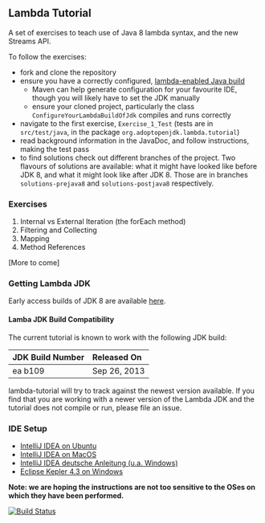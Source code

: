 ## Lambda Tutorial

A set of exercises to teach use of Java 8 lambda syntax, and the new Streams API.

To follow the exercises:

 - fork and clone the repository
 - ensure you have a correctly configured, [lambda-enabled Java build](#getting-lambda-jdk)
   - Maven can help generate configuration for your favourite IDE, though you will likely have to set the JDK manually
   - ensure your cloned project, particularly the class `ConfigureYourLambdaBuildOfJdk` compiles and runs correctly
 - navigate to the first exercise, `Exercise_1_Test` (tests are in `src/test/java`, in the package `org.adoptopenjdk.lambda.tutorial`)
 - read background information in the JavaDoc, and follow instructions, making the test pass
 - to find solutions check out different branches of the project. Two flavours of solutions are available: what it might have looked like before JDK 8, and what it might look like after JDK 8. Those are in branches `solutions-prejava8` and `solutions-postjava8` respectively.


### Exercises

 1. Internal vs External Iteration (the forEach method)
 2. Filtering and Collecting
 3. Mapping
 4. Method References

[More to come]


### Getting Lambda JDK
Early access builds of JDK 8 are available [here](https://jdk8.java.net/lambda/). 
 

#### Lamba JDK Build Compatibility
The current tutorial is known to work with the following JDK build:

|JDK Build Number|Released On |
|:---------------|:---------- |
|ea b109         |Sep 26, 2013|

lambda-tutorial will try to track against the newest version available. If you find that you are working with a newer version of the Lambda JDK and the tutorial does not compile or run, please file an issue.

### IDE Setup
- [IntelliJ IDEA on Ubuntu](https://github.com/AdoptOpenJDK/lambda-tutorial/wiki/IntelliJ-IDEA-on-Ubuntu-%5BLinux%5D)
- [IntelliJ IDEA on MacOS](https://github.com/AdoptOpenJDK/lambda-tutorial/wiki/IntelliJ-IDEA-on-MacOS)
- [IntelliJ IDEA deutsche Anleitung (u.a. Windows)](https://github.com/AdoptOpenJDK/lambda-tutorial/wiki/IntelliJ-IDEA-Einrichtung)
- [Eclipse Kepler 4.3 on Windows](https://github.com/AdoptOpenJDK/lambda-tutorial/wiki/Eclipse-Lambda-EA-Setup)

<b>Note: we are hoping the instructions are not too sensitive to the OSes on which they have been performed.</b>

[![Build Status](https://api.travis-ci.org/AdoptOpenJDK/lambda-tutorial.png)](https://travis-ci.org/AdoptOpenJDK/lambda-tutorial)
